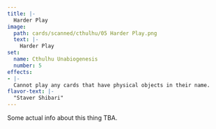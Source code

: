 ```yaml
---
title: |-
  Harder Play
image: 
  path: cards/scanned/cthulhu/05 Harder Play.png
  text: |-
    Harder Play
set:
  name: Cthulhu Unabiogenesis
  number: 5
effects: 
- |-
  Cannot play any cards that have physical objects in their name.
flavor-text: |-
  "Staver Shibari"
---
```

Some actual info about this thing TBA.

